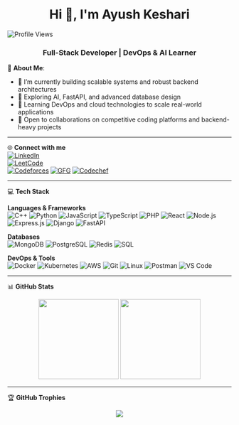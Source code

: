 <h1 align="center">Hi 👋, I'm Ayush Keshari</h1>

![Profile Views](https://komarev.com/ghpvc/?username=akeshari98&label=Profile%20views&color=0e75b6&style=flat)

<h3 align="center">Full-Stack Developer | DevOps & AI Learner</h3>


💫 <b>About Me</b>:
- 🔭 I’m currently building scalable systems and robust backend architectures
- 🧠 Exploring AI, FastAPI, and advanced database design
- 🚀 Learning DevOps and cloud technologies to scale real-world applications
- 👯 Open to collaborations on competitive coding platforms and backend-heavy projects

---

🌐 <b>Connect with me</b>  
[![LinkedIn](https://img.shields.io/badge/LinkedIn-blue?style=flat&logo=linkedin)](https://www.linkedin.com/in/ayush-keshari-2645a026a/)  
[![LeetCode](https://img.shields.io/badge/LeetCode-1919-orange?style=flat&logo=leetcode)](https://leetcode.com/u/akeshari986/)  
[![Codeforces](https://img.shields.io/badge/Codeforces-1446-blue?style=flat&logo=codeforces)](https://codeforces.com/profile/ayush_keshari) 
[![GFG](https://img.shields.io/badge/GeeksforGeeks-0F9D58?style=flat&logo=geeksforgeeks&logoColor=white)](https://www.geeksforgeeks.org/user/akeshapr3o/)
[![Codechef](https://img.shields.io/badge/Codechef-1626-brightgreen?style=flat&logo=codechef)](https://www.codechef.com/users/ayush_keshari)  

---

💻 <b>Tech Stack</b>

<b>Languages & Frameworks</b><br>
![C++](https://img.shields.io/badge/C++-00599C?style=flat&logo=c%2B%2B&logoColor=white)
![Python](https://img.shields.io/badge/Python-3776AB?style=flat&logo=python&logoColor=white)
![JavaScript](https://img.shields.io/badge/JavaScript-F7DF1E?style=flat&logo=javascript&logoColor=black)
![TypeScript](https://img.shields.io/badge/TypeScript-3178C6?style=flat&logo=typescript&logoColor=white)
![PHP](https://img.shields.io/badge/PHP-777BB4?style=flat&logo=php&logoColor=white)
![React](https://img.shields.io/badge/React-20232A?style=flat&logo=react&logoColor=61DAFB)
![Node.js](https://img.shields.io/badge/Node.js-339933?style=flat&logo=node-dot-js&logoColor=white)
![Express.js](https://img.shields.io/badge/Express.js-000000?style=flat&logo=express&logoColor=white)
![Django](https://img.shields.io/badge/Django-092E20?style=flat&logo=django&logoColor=white)
![FastAPI](https://img.shields.io/badge/FastAPI-009688?style=flat&logo=fastapi&logoColor=white)

<b>Databases</b><br>
![MongoDB](https://img.shields.io/badge/MongoDB-4EA94B?style=flat&logo=mongodb&logoColor=white)
![PostgreSQL](https://img.shields.io/badge/PostgreSQL-4169E1?style=flat&logo=postgresql&logoColor=white)
![Redis](https://img.shields.io/badge/Redis-DC382D?style=flat&logo=redis&logoColor=white)
![SQL](https://img.shields.io/badge/SQL-4479A1?style=flat&logo=sqlite&logoColor=white)

<b>DevOps & Tools</b><br>
![Docker](https://img.shields.io/badge/Docker-2496ED?style=flat&logo=docker&logoColor=white)
![Kubernetes](https://img.shields.io/badge/Kubernetes-326CE5?style=flat&logo=kubernetes&logoColor=white)
![AWS](https://img.shields.io/badge/AWS-232F3E?style=flat&logo=amazonaws&logoColor=white)
![Git](https://img.shields.io/badge/Git-F05032?style=flat&logo=git&logoColor=white)
![Linux](https://img.shields.io/badge/Linux-FCC624?style=flat&logo=linux&logoColor=black)
![Postman](https://img.shields.io/badge/Postman-FF6C37?style=flat&logo=postman&logoColor=white)
![VS Code](https://img.shields.io/badge/VS%20Code-007ACC?style=flat&logo=visual-studio-code&logoColor=white)

---

📊 <b>GitHub Stats</b>
<div align="center">
  <img src="https://github-readme-stats.vercel.app/api?username=akeshari98&show_icons=true&theme=github_dark" height="180"/>
  <img src="https://github-readme-stats.vercel.app/api/top-langs/?username=akeshari98&layout=compact&theme=github_dark" height="180"/>
</div>

---

🏆 <b>GitHub Trophies</b>
<p align="center">
  <img src="https://github-profile-trophy.vercel.app/?username=akeshari98&theme=github" />
</p>
